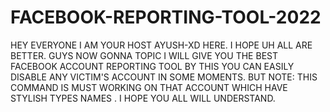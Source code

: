 # FACEBOOK-REPORTING-TOOL-2022
HEY EVERYONE I AM YOUR HOST AYUSH-XD HERE. I HOPE UH ALL ARE BETTER. GUYS NOW GONNA TOPIC I WILL GIVE YOU THE BEST FACEBOOK ACCOUNT REPORTING TOOL BY THIS YOU CAN EASILY DISABLE ANY VICTIM'S ACCOUNT IN SOME MOMENTS. BUT NOTE: THIS COMMAND  IS MUST WORKING ON THAT ACCOUNT WHICH HAVE STYLISH TYPES NAMES . I HOPE YOU ALL WILL UNDERSTAND.
